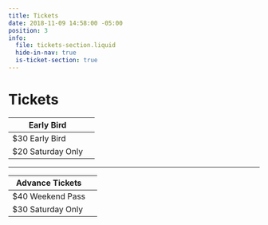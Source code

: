 ```yaml
---
title: Tickets
date: 2018-11-09 14:58:00 -05:00
position: 3
info:
  file: tickets-section.liquid
  hide-in-nav: true
  is-ticket-section: true
---
```


# Tickets

| Early Bird             |                   |
|------------------------|------------------:|
| $30 Early Bird         |                   |
| $20 Saturday Only      |                   |

---

| Advance Tickets           |                   |
|---------------------------|------------------:|
| $40 Weekend Pass          |                   |
| $30 Saturday Only         |                   |